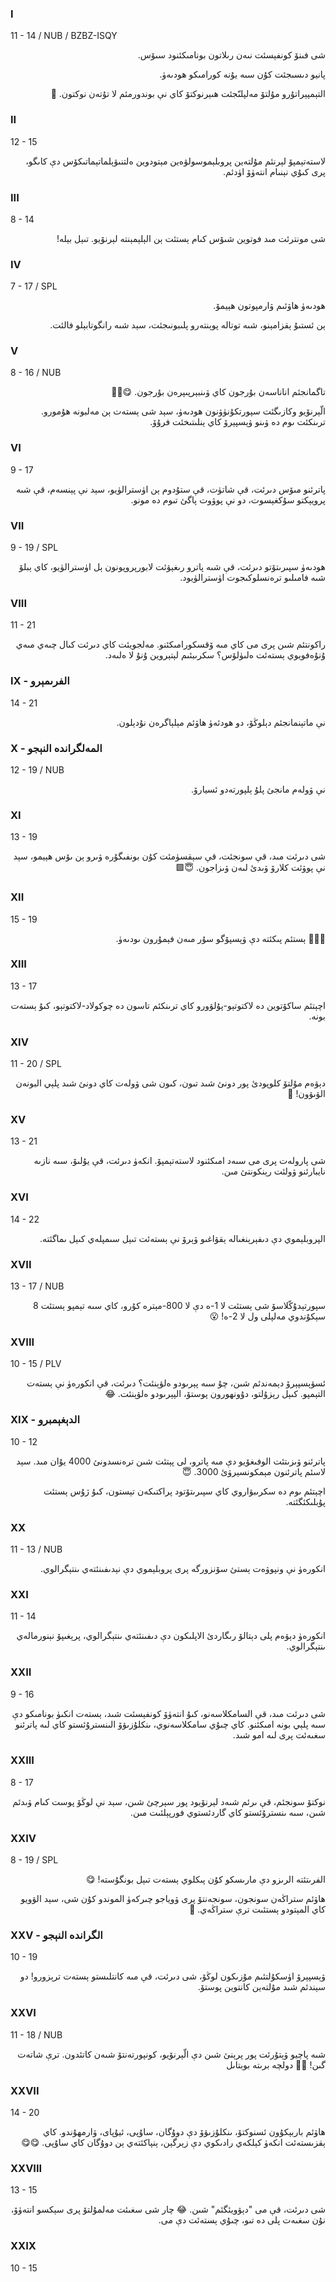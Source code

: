 ### I
11 - 14 / NUB / BZBZ-ISQY
<p dir="rtl">
شى فىنۆ كونفېسئت نىەن رىلاتون بونامىكئنود سىۆس.
</p><p dir="rtl">
پانيو دىسىجئت كۇن سىە يۇنە كورامىكو ھودىەۈ.
</p><p dir="rtl">
التېمپېراتۇرو مۇلتۆ مەلپلىّجئت ھىېرنوكتۆ كاي نې بوندورمئم لا تۇتەن نوكتون. 🥶
</p>

### II
12 - 15
<p dir="rtl">
لاستەتېمپۆ لېرنئم مۇلتەين پروبلېموسولۋەين مېتودوين ەلتنىۋېلماتېماتىكۆس دې كاىگو، پرى كىۇي نېنىام انتەۈۆ اۈدئم.
</p>

### III
8 - 14
<p dir="rtl">
شى مونترئت مىد فوتوين شىۆس كىام ېستئت ېن الېلېمېنتە لېرنۆيو. تىېل بېلە!
</p>

### IV
7 - 17 / SPL
<p dir="rtl">
ھودىەۈ ھاۋئىم ۋارمپوتون ھېيمۆ.
</p><p dir="rtl">
ېن ئستىۇ ېقزامېنو، شىە توتالە پوېنتەرو پلىبونىجئت، سېد شىە رانگوتابېلو فالئت.
</p>

### V
8 - 16 / NUB
<p dir="rtl">
تاگمانجئم اناناسەن بۇرجون كاي ۋىنبېرپىپرەن بۇرجون. 😋🍔🍔
</p><p dir="rtl">
الّېرنۆيو وكازىگئت سپورتكۇنۈۋنون ھودىەۈ، سېد شى ېستەت ېن مەلبونە ھۇمورو. ترىنكئت ىوم دە ۋىنو ۋېسپېرۆ كاي ېنلىتىخئت فرۇۆ.
</p>

### VI
9 - 17
<p dir="rtl">
پاترئنو مىۆس دىرئت، قې شاتۈت، قې ستۇدوم ېن اۈسترالۈيو، سېد نې پېنسەم، قې شىە پرويېكتو سۇكغېسوت، دو نې پوۋوت پاگئ تىوم دە مونو.
</p>

### VII
9 - 19 / SPL
<p dir="rtl">
ھودىەۈ سپىرىتۆتو دىرئت، قې شىە پاترو رىغېۋئت لابورپروپونون ېل اۈسترالۈيو، كاي ېبلۆ شىە فامىلىو ترەنسلوكىجوت اۈسترالۈيود.
</p>

### VIII
11 - 21
<p dir="rtl">
راكونتئم شىن پرى مى كاي مىە ۆقسكورامىكئنو. مەلجويئت كاي دىرئت كىال چىەي مىەي ۇنۇەفويوي ېستەئت ەلىۈلۆس؟ سكرىبئىم لېتېروين ۇنۇ لا ەلىەد.
</p>

### IX - الفرىمېرو
14 - 21
<p dir="rtl">
نې ماتېنمانجئم دېلوڭۆ، دو ھودئەۈ ھاۋئم مېلېاگرەن نۇدېلون.
</p>

### X - المەلگراندە النېجو
12 - 19 / NUB
<p dir="rtl">
نې ۋولەم مانجئ پلۇ ېلپورتەدو ئسيارۆ.
</p>

### XI
13 - 19
<p dir="rtl">
شى دىرئت مىد، قې سونجئت، قې سېقسۈمئت كۇن بونفىگۇرە ۋىرو ېن ىۆس ھېيمو، سېد نې پوۋئت كلارۆ ۋىدئ لىەن ۋىزاجون. 😇🟩
</p>

### XII
15 - 19
<p dir="rtl">
🥲🥹😭 ېستئم پىكئتە دې ۋېسپۆگو سۇر مىەن فېمۇرون ىودىەۈ.
</p>

### XIII
13 - 17
<p dir="rtl">
اچېتئم ساكۆتوين دە لاكتوتېو-پۇلۋورو كاي ترىنكئم تاسون دە چوكولاد-لاكتوتېو، كىۇ ېستەت بونە.
</p>

### XIV
11 - 20 / SPL
<p dir="rtl">
دېۋەم مۇلتۆ كلوپودئ پور دونئ شىد تىون، كىون شى ۋولەت كاي دونئ شىد پلېي البونەن الۋىۋون! 🥹
</p>

### XV
13 - 21
<p dir="rtl">
شى پارولەت پرى مى سىەد امىكئنود لاستەتېمپۆ. انكەۈ دىرئت، قې يۇلىۆ، سىە نازىە نايبارئنو ۋولئت رېنكونتئ مىن.
</p>

### XVI
14 - 22
<p dir="rtl">
الپروبلېموي دې دىفېرېنغىالە ېقۋاغىو ۋېرۆ نې ېستەئت تىېل سىمپلەي كىېل ىماگئتە.
</p>

### XVII
13 - 17 / NUB
<p dir="rtl">
سپورتېدۇكّلاسۆ شى ېستئت لا 1-ە دې لا 800-مېترە كۇرو، كاي سىە تېمپو ېستئت 8 سېكۇندوي مەلپلى ول لا 2-ە! 😮
</p>

### XVIII
10 - 15 / PLV
<p dir="rtl">
ئسۋېسپېرۆ دېمەندئم شىن، چۇ سىە پېرىودو ەلۋېنئت؟ دىرئت، قې انكورەۈ نې ېستەت التېمپو. كىېل رېزۇلتو، دۇونھورون پوستۆ، الپېرىودو ەلۋېنئت. 😂
</p>

### XIX - الدېغېمبرو
10 - 12
<p dir="rtl">
پاترئنو ۋىزىتئت الوفىغۆيو دې مىە پاترو، لى پېتئت شىن ترەنسدونئ 4000 يۇان مىد. سېد لاسئم پاترئنون مېمكونسېرۋئ 3000. 😇
</p>
<p dir="rtl">
اچېتئم ىوم دە سكرىبۋاروي كاي سپىرىتۆتود پراكتىكەن تېستون، كىۇ ژۇس ېستئت پۇبلىكئگئتە.
</p>

### XX
11 - 13 / NUB
<p dir="rtl">
انكورەۈ نې ونپوۋەت ېستئ سۆنزورگە پرى پروبلېموي دې نېدىفىنئتەي ىنتېگرالوي.
</p>

### XXI
11 - 14
<p dir="rtl">
انكورەۈ دېۋەم پلى دېتالۆ رىگاردئ الاپلىكون دې دىفىنئتەي ىنتېگرالوي، پرېغىپۆ نېنورمالەي ىنتېگرالوي.
</p>

### XXII
9 - 16
<p dir="rtl">
شى دىرئت مىد، قې السامكلاسەنو، كىۇ انتەۈۆ كونفېسئت شىد، ېستەت انكىۈ بونامىكو دې سىە پلېي بونە امىكئنو. كاي چىۇي سامكلاسەنوي، ىنكلۇزىۋۆ الىنسترۇئستو كاي لىە پاترئنو سغىەئت پرى لىە امو شىد.
</p>

### XXIII
8 - 17
<p dir="rtl">
نوكتۆ سونجئم، قې ىرئم شىەد لېرنۆيود پور سېرچئ شىن، سېد نې لوڭۆ پوست كىام ۋىدئم شىن، سىە ىنسترۇئستو كاي گاردئستوي فورپېلئىت مىن.
</p>

### XXIV
8 - 19 / SPL
<p dir="rtl">
الفرىتئتە الرىزو دې مارىسكو كۇن پىكلوي ېستەت تىېل بونگۇستە! 😋
</p><p dir="rtl">
ھاۋئم ستراڭەن سونجون، سونجەنتۆ پرى ۋوياجو چىركەۈ الموندو كۇن شى، سېد الۋويو كاي المېتودو ېستئىت ترې ستراڭەي. 🤔
</p>

### XXV - الگراندە النېجو
10 - 19
<p dir="rtl">
ۋېسپېرۆ اۈسكۇلتئىم مۇزىكون لوڭۆ، شى دىرئت، قې مىە كانتلىستو ېستەت ترېزورو! دو سېندئم شىد مۇلتەين كانتوين پوستۆ.
</p>

### XXVI
11 - 18 / NUB
<p dir="rtl">
شىە پاچيو ۋېتۇرئت پور پرېنئ شىن دې الّېرنۆيو، كونپورتەنتۆ شىەن كاتئدون. ترې شاتەت گىن! 🥹😽 دولچە برىتە بوبتاىل
</p>

### XXVII
14 - 20
<p dir="rtl">
ھاۋئم باربېكۇون ئسنوكتۆ، ىنكلۇزىۋۆ دې دوۇگان، ساۇپى، ئيۇپاى، ۋارمھۇندو. كاي ېقزىستەئت انكەۈ كېلكەي رادىكوي دې زېرگېن، ېنپاكئتەي ېن دوۇگان كاي ساۇپى. 😋😋
</p>

### XXVIII
13 - 15
<p dir="rtl">
شى دىرئت، قې مى "دېۋويئگئم" شىن. 😂 چار شى سغىئت مەلمۇلتۆ پرى سېكسو انتەۈۆ، نۇن سغىەت پلى دە تىو، چىۇي ېستەئت دې مى.
</p>

### XXIX
10 - 15
<p dir="rtl">

</p>
